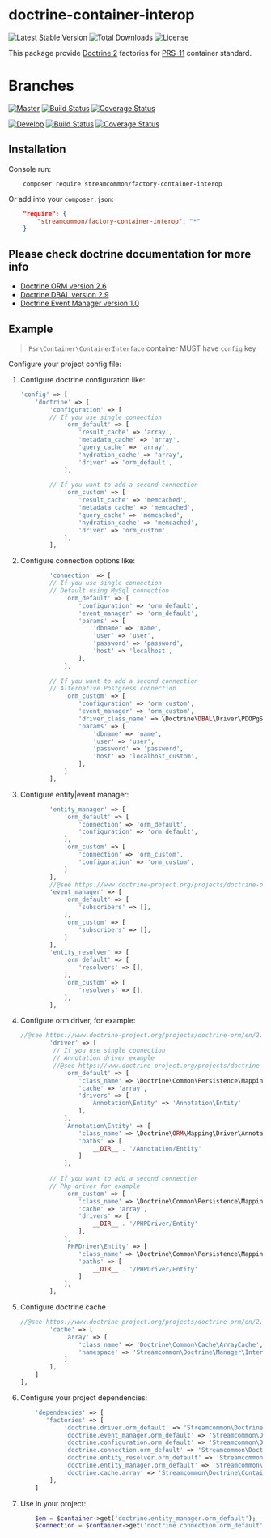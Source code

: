 # doctrine-container-interop
[![Latest Stable Version](https://poser.pugx.org/streamcommon/doctrine-container-interop/v/stable)](https://packagist.org/packages/streamcommon/doctrine-container-interop)
[![Total Downloads](https://poser.pugx.org/streamcommon/doctrine-container-interop/downloads)](https://packagist.org/packages/streamcommon/doctrine-container-interop)
[![License](https://poser.pugx.org/streamcommon/doctrine-container-interop/license)](./LICENSE)

This package provide [Doctrine 2](https://github.com/doctrine) factories for [PRS-11](https://github.com/php-fig/fig-standards/blob/master/accepted/PSR-11-container.md) container standard.

# Branches
[![Master][Master branch image]][Master branch] [![Build Status][Master image]][Master] [![Coverage Status][Master coverage image]][Master coverage]

[![Develop][Develop branch image]][Develop branch] [![Build Status][Develop image]][Develop] [![Coverage Status][Develop coverage image]][Develop coverage]

## Installation
Console run:
```console
    composer require streamcommon/factory-container-interop
```
Or add into your `composer.json`:
```json
    "require": {
        "streamcommon/factory-container-interop": "*"
    }
```

## Please check doctrine documentation for more info
* [Doctrine ORM version 2.6](https://www.doctrine-project.org/projects/doctrine-orm/en/2.6/index.html)
* [Doctrine DBAL version 2.9](https://www.doctrine-project.org/projects/doctrine-dbal/en/2.9/reference/events.html#events)
* [Doctrine Event Manager version 1.0](https://www.doctrine-project.org/projects/doctrine-event-manager/en/latest/index.html)

## Example
> `Psr\Container\ContainerInterface` container MUST have `config` key

Configure your project config file: 

1. Configure doctrine configuration like: 
    ```php
    'config' => [
        'doctrine' => [
            'configuration' => [
            // If you use single connection
                'orm_default' => [
                    'result_cache' => 'array',
                    'metadata_cache' => 'array',
                    'query_cache' => 'array',
                    'hydration_cache' => 'array',
                    'driver' => 'orm_default',
                ],
             
            // If you want to add a second connection
                'orm_custom' => [
                    'result_cache' => 'memcached',
                    'metadata_cache' => 'memcached',
                    'query_cache' => 'memcached',
                    'hydration_cache' => 'memcached',
                    'driver' => 'orm_custom',
                ],
            ],
    ```
2. Configure connection options like: 
    ```php
            'connection' => [
            // If you use single connection
            // Default using MySql connection
                'orm_default' => [
                    'configuration' => 'orm_default',
                    'event_manager' => 'orm_default',
                    'params' => [
                        'dbname' => 'name',
                        'user' => 'user',
                        'password' => 'password',
                        'host' => 'localhost',
                    ],
                ],
             
            // If you want to add a second connection
            // Alternative Postgress connection
                'orm_custom' => [
                    'configuration' => 'orm_custom',
                    'event_manager' => 'orm_custom',
                    'driver_class_name' => \Doctrine\DBAL\Driver\PDOPgSql\Driver:class
                    'params' => [
                        'dbname' => 'name',
                        'user' => 'user',
                        'password' => 'password',
                        'host' => 'localhost_custom',
                    ],
                ]
            ],
    ```
3. Configure entity|event manager:
    ```php
            'entity_manager' => [
                'orm_default' => [
                    'connection' => 'orm_default',
                    'configuration' => 'orm_default',
                ],
                'orm_custom' => [
                    'connection' => 'orm_custom',
                    'configuration' => 'orm_custom',
                ]
            ],
            //@see https://www.doctrine-project.org/projects/doctrine-orm/en/2.6/reference/events.html
            'event_manager' => [
                'orm_default' => [
                    'subscribers' => [],
                ],
                'orm_custom' => [
                    'subscribers' => [],
                ]
            ],
            'entity_resolver' => [
                'orm_default' => [
                    'resolvers' => [],
                ],
                'orm_custom' => [
                    'resolvers' => [],
                ],
            ],
    ```
4. Configure orm driver, for example:
    ```php
    //@see https://www.doctrine-project.org/projects/doctrine-orm/en/2.6/reference/metadata-drivers.html#metadata-drivers 
            'driver' => [
             // If you use single connection
             // Annotation driver example 
             //@see https://www.doctrine-project.org/projects/doctrine-annotations/en/1.6/index.html
                'orm_default' => [
                    'class_name' => \Doctrine\Common\Persistence\Mapping\Driver\MappingDriverChain::class,
                    'cache' => 'array',
                    'drivers' => [
                       'Annotation\Entity' => 'Annotation\Entity' 
                    ],
                ],
                'Annotation\Entity' => [
                    'class_name' => \Doctrine\ORM\Mapping\Driver\AnnotationDriver::class,
                    'paths' => [
                        __DIR__ . '/Annotation/Entity'
                    ]
                ],      
          
            // If you want to add a second connection
            // Php driver for example
                'orm_custom' => [
                    'class_name' => \Doctrine\Common\Persistence\Mapping\Driver\MappingDriverChain::class,
                    'cache' => 'array',
                    'drivers' => [
                        __DIR__ . '/PHPDriver/Entity'
                    ],
                ],
                'PHPDriver\Entity' => [
                    'class_name' => \Doctrine\Common\Persistence\Mapping\Driver\PHPDriver::class,
                    'paths' => [
                        __DIR__ . '/PHPDriver/Entity'
                    ]
                ], 
            ],
    ```
5. Configure doctrine cache
    ```php
    //@see https://www.doctrine-project.org/projects/doctrine-orm/en/2.6/reference/caching.html
            'cache' => [
                'array' => [
                    'class_name' => 'Doctrine\Common\Cache\ArrayCache',
                    'namespace' => 'Streamcommon\Doctrine\Manager\Interop',
                ]
            ],
        ]
    ],
    ```
6. Configure your project dependencies:
    ```php
        'dependencies' => [
           'factories' => [
                'doctrine.driver.orm_default' => 'Streamcommon\Doctrine\Container\Interop\Factory\DriverFactory',
                'doctrine.event_manager.orm_default' => 'Streamcommon\Doctrine\Container\Interop\Factory\EventManagerFactory',
                'doctrine.configuration.orm_default' => 'Streamcommon\Doctrine\Container\Interop\Factory\ConfigurationFactory',
                'doctrine.connection.orm_default' => 'Streamcommon\Doctrine\Container\Interop\Factory\ConnectionFactory',
                'doctrine.entity_resolver.orm_default' => 'Streamcommon\Doctrine\Container\Interop\Factory\EntityResolverFactory',
                'doctrine.entity_manager.orm_default' => 'Streamcommon\Doctrine\Container\Interop\Factory\EntityManagerFactory',
                'doctrine.cache.array' => 'Streamcommon\Doctrine\Container\Interop\Factory\CacheFactory',
            ],
        ]
    ```
7. Use in your project:
    ```php
        $em = $container->get('doctrine.entity_manager.orm_default');
        $connection = $container->get('doctrine.connection.orm_default');
    ```
    
[Master branch]: https://github.com/streamcommon/doctrine-container-interop/tree/master
[Master branch image]: https://img.shields.io/badge/branch-master-blue.svg
[Develop branch]: https://github.com/streamcommon/doctrine-container-interop/tree/develop
[Develop branch image]: https://img.shields.io/badge/branch-develop-blue.svg
[Master image]: https://travis-ci.org/streamcommon/doctrine-container-interop.svg?branch=master
[Master]: https://travis-ci.org/streamcommon/doctrine-container-interop
[Master coverage image]: https://coveralls.io/repos/github/streamcommon/doctrine-container-interop/badge.svg?branch=master
[Master coverage]: https://coveralls.io/github/streamcommon/doctrine-container-interop?branch=master
[Develop image]: https://travis-ci.org/streamcommon/doctrine-container-interop.svg?branch=develop
[Develop]: https://travis-ci.org/streamcommon/doctrine-container-interop
[Develop coverage image]: https://coveralls.io/repos/github/streamcommon/doctrine-container-interop/badge.svg?branch=develop
[Develop coverage]: https://coveralls.io/github/streamcommon/doctrine-container-interop?branch=develop